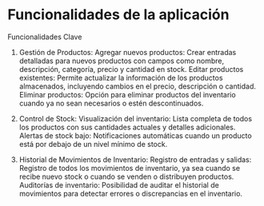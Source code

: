 # Funcionalidades de la aplicación

Funcionalidades Clave
1. Gestión de Productos:
   Agregar nuevos productos: Crear entradas detalladas para nuevos productos con campos como nombre, descripción, categoría, precio y cantidad en stock.
   Editar productos existentes: Permite actualizar la información de los productos almacenados, incluyendo cambios en el precio, descripción o cantidad.
   Eliminar productos: Opción para eliminar productos del inventario cuando ya no sean necesarios o estén descontinuados.

2. Control de Stock:
   Visualización del inventario: Lista completa de todos los productos con sus cantidades actuales y detalles adicionales.
   Alertas de stock bajo: Notificaciones automáticas cuando un producto está por debajo de un nivel mínimo de stock.
  
3. Historial de Movimientos de Inventario:
   Registro de entradas y salidas: Registro de todos los movimientos de inventario, ya sea cuando se recibe nuevo stock o cuando se venden o distribuyen productos.
   Auditorías de inventario: Posibilidad de auditar el historial de movimientos para detectar errores o discrepancias en el inventario.
